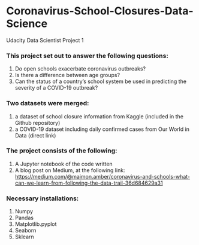 # Coronavirus-School-Closures-Data-Science
Udacity Data Scientist Project 1

### This project set out to answer the following questions:

1. Do open schools exacerbate coronavirus outbreaks?
2. Is there a difference between age groups?
3. Can the status of a country’s school system be used in predicting the severity of a COVID-19 outbreak?

### Two datasets were merged:
1. a dataset of school closure information from Kaggle (included in the Github repository)
2. a COVID-19 dataset including daily confirmed cases from Our World in Data (direct link)

### The project consists of the following:
1. A Jupyter notebook of the code written
2. A blog post on Medium, at the following link: 
https://medium.com/@maimon.amber/coronavirus-and-schools-what-can-we-learn-from-following-the-data-trail-36d684629a31

### Necessary installations:
1. Numpy
2. Pandas
3. Matplotlib.pyplot
4. Seaborn
5. Sklearn

